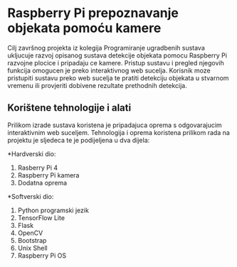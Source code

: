 # Raspberry Pi prepoznavanje objekata pomoću kamere

Cilj završnog projekta iz kolegija Programiranje ugradbenih sustava ukljucuje razvoj opisanog sustava detekcije objekata pomocu Raspberry Pi razvojne plocice i pripadaju ce kamere. Pristup sustavu i pregled njegovih funkcija omogucen je preko interaktivnog web sucelja. Korisnik moze pristupiti sustavu preko web sucelja te pratiti detekciju objekata u stvarnom vremenu ili provjeriti dobivene rezultate prethodnih detekcija.

## Korištene tehnologije i alati 

Prilikom izrade sustava koristena je pripadajuca oprema s odgovarajucim interaktivnim
web suceljem. Tehnologija i oprema koristena prilikom rada na projektu je sljedeca te je
podijeljena u dva dijela:

*Hardverski dio:
  1. Rasberry Pi 4
  2. Raspberry Pi kamera
  3. Dodatna oprema

*Softverski dio:
  1.  Python programski jezik
  2.  TensorFlow Lite
  3.  Flask
  4.  OpenCV
  5.  Bootstrap
  6.  Unix Shell
  7.  Raspberry Pi OS
